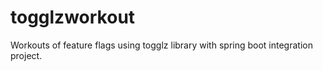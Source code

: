 # togglzworkout
Workouts of feature flags using togglz library with spring boot integration project.
